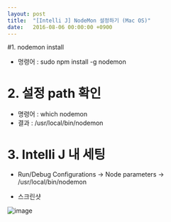 ```yaml
---
layout: post
title:  "[Intelli J] NodeMon 설정하기 (Mac OS)"
date:   2016-08-06 00:00:00 +0900
---
```


#1. nodemon install
 - 멍령어 : sudo npm install -g nodemon

# 2. 설정 path 확인
- 명령어 :  which nodemon
- 결과 :  /usr/local/bin/nodemon

# 3. Intelli J 내 세팅
- Run/Debug Configurations -> Node parameters -> /usr/local/bin/nodemon

- 스크린샷

![image](https://user-images.githubusercontent.com/13219787/59280007-dc95bc00-8c9f-11e9-963a-7c77f5b79941.png)
